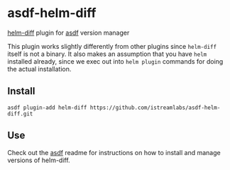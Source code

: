# asdf-helm-diff

[helm-diff](https://github.com/databus23/helm-diff) plugin for [asdf](https://github.com/asdf-vm/asdf) version manager

This plugin works slightly differently from other plugins since `helm-diff`
itself is not a binary. It also makes an assumption that you have `helm`
installed already, since we exec out into `helm plugin` commands for doing the
actual installation.

## Install

```
asdf plugin-add helm-diff https://github.com/istreamlabs/asdf-helm-diff.git
```

## Use

Check out the [asdf](https://github.com/asdf-vm/asdf) readme for instructions on how to install and manage versions of helm-diff.
